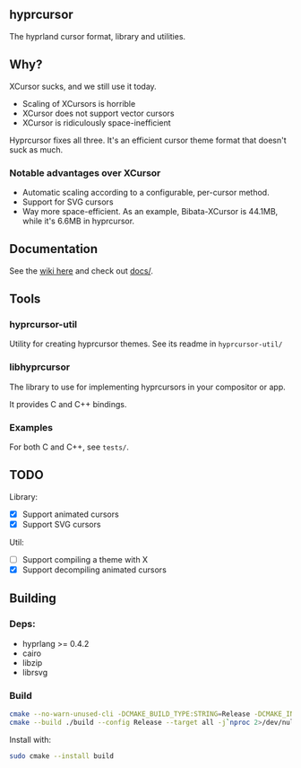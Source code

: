 ## hyprcursor
The hyprland cursor format, library and utilities.

## Why?

XCursor sucks, and we still use it today.
 - Scaling of XCursors is horrible
 - XCursor does not support vector cursors
 - XCursor is ridiculously space-inefficient

Hyprcursor fixes all three. It's an efficient cursor theme format that
doesn't suck as much.

### Notable advantages over XCursor
 - Automatic scaling according to a configurable, per-cursor method.
 - Support for SVG cursors
 - Way more space-efficient. As an example, Bibata-XCursor is 44.1MB, while it's 6.6MB in hyprcursor.

## Documentation
See the [wiki here](https://wiki.hyprland.org/Hypr-Ecosystem/hyprcursor/)
and check out [docs/](./docs).

## Tools

### hyprcursor-util

Utility for creating hyprcursor themes. See its readme in `hyprcursor-util/`

### libhyprcursor

The library to use for implementing hyprcursors in your compositor or app.

It provides C and C++ bindings.

### Examples

For both C and C++, see `tests/`.

## TODO

Library:
 - [x] Support animated cursors
 - [x] Support SVG cursors

Util:
 - [ ] Support compiling a theme with X
 - [x] Support decompiling animated cursors

## Building

### Deps:
 - hyprlang >= 0.4.2
 - cairo
 - libzip
 - librsvg

### Build
```sh
cmake --no-warn-unused-cli -DCMAKE_BUILD_TYPE:STRING=Release -DCMAKE_INSTALL_PREFIX:PATH=/usr -S . -B ./build
cmake --build ./build --config Release --target all -j`nproc 2>/dev/null || getconf _NPROCESSORS_CONF`
```

Install with:
```sh
sudo cmake --install build
```
